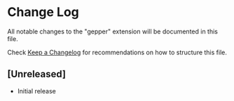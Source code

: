 # Change Log

All notable changes to the "gepper" extension will be documented in this file.

Check [Keep a Changelog](http://keepachangelog.com/) for recommendations on how to structure this file.

## [Unreleased]

- Initial release